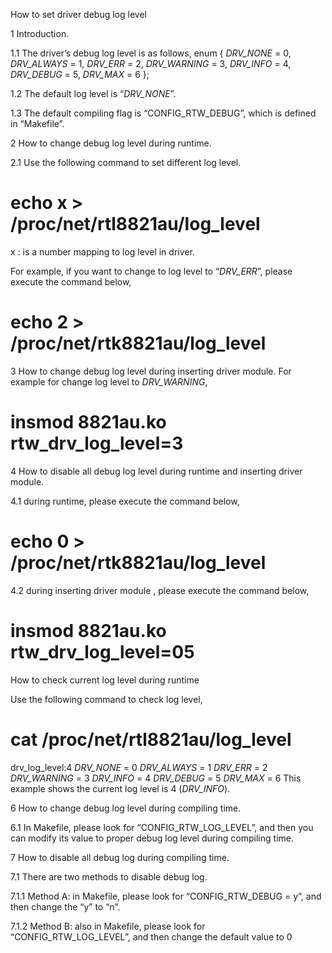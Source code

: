 How to set driver debug log level

1
Introduction.

1.1 The driver’s debug log level is as follows,
enum {
_DRV_NONE_ = 0,
_DRV_ALWAYS_ = 1,
_DRV_ERR_ = 2,
_DRV_WARNING_ = 3,
_DRV_INFO_ = 4,
_DRV_DEBUG_ = 5,
_DRV_MAX_ = 6
};

1.2 The default log level is “_DRV_NONE_”.

1.3 The default compiling flag is “CONFIG_RTW_DEBUG”, which is defined in
“Makefile”.

2
How to change debug log level during runtime.

2.1 Use the following command to set different log level.
# echo x > /proc/net/rtl8821au/log_level

x : is a number mapping to log level in driver.

For example, if you want to change to log level to “_DRV_ERR_”, please
execute the command below,
# echo 2 > /proc/net/rtk8821au/log_level

3
How to change debug log level during inserting driver module.
For example for change log level to _DRV_WARNING_,
# insmod 8821au.ko rtw_drv_log_level=3

4
How to disable all debug log level during runtime and inserting driver module.

4.1 during runtime, please execute the command below,
# echo 0 > /proc/net/rtk8821au/log_level

4.2 during inserting driver module , please execute the command below,
# insmod 8821au.ko rtw_drv_log_level=05

How to check current log level during runtime

Use the following command to check log level,
# cat /proc/net/rtl8821au/log_level

drv_log_level:4
_DRV_NONE_ = 0
_DRV_ALWAYS_ = 1
_DRV_ERR_ = 2
_DRV_WARNING_ = 3
_DRV_INFO_ = 4
_DRV_DEBUG_ = 5
_DRV_MAX_ = 6
This example shows the current log level is 4 (_DRV_INFO_).

6
How to change debug log level during compiling time.

6.1 In Makefile, please look for “CONFIG_RTW_LOG_LEVEL”, and then you can
modify its value to proper debug log level during compiling time.

7
How to disable all debug log during compiling time.

7.1 There are two methods to disable debug log.

7.1.1 Method A: in Makefile, please look for “CONFIG_RTW_DEBUG = y”,
and then change the “y” to “n”.

7.1.2 Method B: also in Makefile, please look for
“CONFIG_RTW_LOG_LEVEL”, and then change the default value to 0

